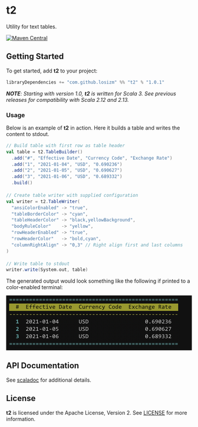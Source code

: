 # t2

Utility for text tables.

[![Maven Central](https://img.shields.io/maven-central/v/com.github.losizm/t2_3.svg?label=Maven%20Central)](https://search.maven.org/search?q=g:%22com.github.losizm%22%20AND%20a:%22t2_3%22)

## Getting Started
To get started, add **t2** to your project:

```scala
libraryDependencies += "com.github.losizm" %% "t2" % "1.0.1"
```

_**NOTE**: Starting with version 1.0, **t2** is written for Scala 3. See
previous releases for compatibility with Scala 2.12 and 2.13._

### Usage

Below is an example of **t2** in action. Here it builds a table and writes the
content to stdout.

```scala
// Build table with first row as table header
val table = t2.TableBuilder()
  .add("#", "Effective Date", "Currency Code", "Exchange Rate")
  .add("1", "2021-01-04", "USD", "0.690236")
  .add("2", "2021-01-05", "USD", "0.690627")
  .add("3", "2021-01-06", "USD", "0.689332")
  .build()

// Create table writer with supplied configuration
val writer = t2.TableWriter(
  "ansiColorEnabled" -> "true",
  "tableBorderColor" -> "cyan",
  "tableHeaderColor" -> "black,yellowBackground",
  "bodyRuleColor"    -> "yellow",
  "rowHeaderEnabled" -> "true",
  "rowHeaderColor"   -> "bold,cyan",
  "columnRightAlign" -> "0,3" // Right align first and last columns
)

// Write table to stdout
writer.write(System.out, table)
```

The generated output would look something like the following if printed to a
color-enabled terminal:

<div style="background: #111">
  <img style="padding: 0.2em;" src="images/table.png" width="470" />
</div>

## API Documentation

See [scaladoc](https://losizm.github.io/t2/latest/api/t2.html)
for additional details.

## License
**t2** is licensed under the Apache License, Version 2. See [LICENSE](LICENSE)
for more information.
